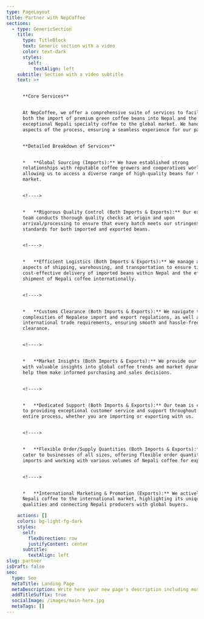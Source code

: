 ```yaml
---
type: PageLayout
title: Partner with NepCoffee
sections:
  - type: GenericSection
    title:
      type: TitleBlock
      text: Generic section with a video
      color: text-dark
      styles:
        self:
          textAlign: left
    subtitle: Section with a video subtitle
    text: >+


      **Core Services**


      At NepCoffee, we offer a comprehensive suite of services to facilitate
      both the import of premium green coffee beans into Nepal and the export of
      exceptional Nepali specialty coffee to the global market. We handle all
      aspects of the process, ensuring a seamless experience for our partners.


      **Detailed Breakdown of Services**


      *   **Global Sourcing (Imports):** We have established strong
      relationships with reputable coffee growers and cooperatives worldwide,
      allowing us to access a diverse range of high-quality beans for the Nepali
      market.


      <!---->


      *   **Rigorous Quality Control (Both Imports & Exports):** Our experienced
      team conducts thorough quality checks at origin and upon
      arrival/processing to ensure that every batch meets our stringent
      standards for both imported and exported beans.


      <!---->


      *   **Efficient Logistics (Both Imports & Exports):** We manage all
      aspects of shipping, warehousing, and transportation to ensure timely and
      cost-effective delivery of imported beans within Nepal and the efficient
      shipment of Nepali coffee internationally.


      <!---->


      *   **Customs Clearance (Both Imports & Exports):** We navigate the
      complexities of Nepalese import and export regulations, as well as
      international trade requirements, ensuring smooth and hassle-free customs
      clearance.


      <!---->


      *   **Market Insights (Both Imports & Exports):** We provide our clients
      with valuable insights into global coffee trends and market dynamics to
      help them make informed purchasing and sales decisions.


      <!---->


      *   **Dedicated Support (Both Imports & Exports):** Our team is committed
      to providing exceptional customer service and support throughout the
      entire process, whether you are importing or exporting with us.


      <!---->


      *   **Flexible Order/Supply Quantities (Both Imports & Exports):** We
      cater to businesses of all sizes, offering flexible order quantities for
      imports and working with various volumes of Nepali coffee for export.


      <!---->


      *   **International Marketing & Promotion (Exports):** We actively promote
      Nepali coffee to the international market, highlighting its unique
      qualities and connecting Nepali producers with global buyers.

    actions: []
    colors: bg-light-fg-dark
    styles:
      self:
        flexDirection: row
        justifyContent: center
      subtitle:
        textAlign: left
slug: partner
isDraft: false
seo:
  type: Seo
  metaTitle: Landing Page
  metaDescription: Write here your new page's description including most relevant keywords.
  addTitleSuffix: true
  socialImage: /images/main-hero.jpg
  metaTags: []
---
```

